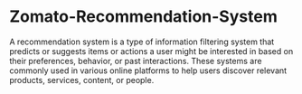 # Zomato-Recommendation-System
A recommendation system is a type of information filtering system that predicts or suggests items or actions a user might be interested in based on their preferences, behavior, or past interactions. These systems are commonly used in various online platforms to help users discover relevant products, services, content, or people.
